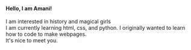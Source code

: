 <!DOCTYPE html>
<html>
<h4> Hello, I am Amani! </h4>
<p> I am interested in history and magical girls
<br>
I am currently learning html, css, and python. I originally wanted to learn how to code to make webpages.
<br>
It's nice to meet you.
 </p>
</html>
